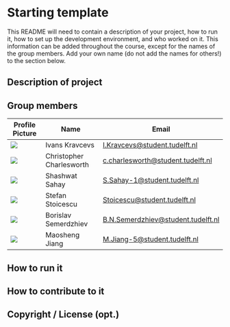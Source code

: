 # Starting template

This README will need to contain a description of your project, how to run it, how to set up the development environment, and who worked on it.
This information can be added throughout the course, except for the names of the group members.
Add your own name (do not add the names for others!) to the section below.

## Description of project

## Group members

| Profile Picture                                                                                         | Name           | Email                         |
| ------------------------------------------------------------------------------------------------------- | -------------- | ----------------------------- |
| ![](https://secure.gravatar.com/avatar/e8e43f8832d6d03746c1c9644317f365?s=800&d=identicon&size=90) | Ivans Kravcevs | I.Kravcevs@student.tudelft.nl |
| ![](https://secure.gravatar.com/avatar/5a4eb763d5e1286181bc6d4c55d55c85?s=800&d=identicon&size=90) | Christopher Charlesworth | c.charlesworth@student.tudelft.nl |
| ![](https://gitlab.ewi.tudelft.nl/uploads/-/system/user/avatar/3755/avatar.png?width=90=90x90)| Shashwat Sahay | S.Sahay-1@student.tudelft.nl |
| ![](https://secure.gravatar.com/avatar/483a0106d11c81b5e1af6b4a3fd65787?s=800&d=identicon&size=90) | Stefan Stoicescu | Stoicescu@student.tudelft.nl |
| ![](https://secure.gravatar.com/avatar/b3a317591b97355176020231cc7bd700?s=800&d=identicon&size=90) | Borislav Semerdzhiev | B.N.Semerdzhiev@student.tudelft.nl |
| ![](https://secure.gravatar.com/avatar/6386037151e662128163e89a3db2ab7d?s=800&d=identicon&size=90) | Maosheng Jiang | M.Jiang-5@student.tudelft.nl |

## How to run it

## How to contribute to it

## Copyright / License (opt.)
